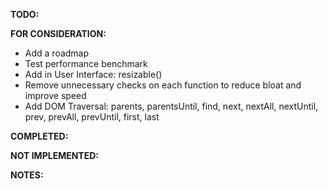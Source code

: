 **TODO:**

**FOR CONSIDERATION:**
- Add a roadmap
- Test performance benchmark
- Add in User Interface: resizable()
- Remove unnecessary checks on each function to reduce bloat and improve speed
- Add DOM Traversal: parents, parentsUntil, find, next, nextAll, nextUntil, prev, prevAll, prevUntil, first, last

**COMPLETED:**

**NOT IMPLEMENTED:**

**NOTES:**
